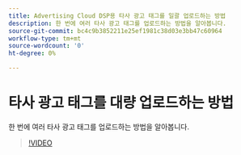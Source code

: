 ```yaml
---
title: Advertising Cloud DSP용 타사 광고 태그를 일괄 업로드하는 방법
description: 한 번에 여러 타사 광고 태그를 업로드하는 방법을 알아봅니다.
source-git-commit: bc4c9b3852211e25ef1981c38d03e3bb47c60964
workflow-type: tm+mt
source-wordcount: '0'
ht-degree: 0%

---
```


# 타사 광고 태그를 대량 업로드하는 방법

한 번에 여러 타사 광고 태그를 업로드하는 방법을 알아봅니다.

>[!VIDEO](https://video.tv.adobe.com/v/339204)
